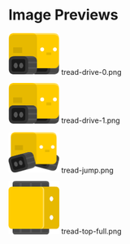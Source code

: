# Image Previews

<img src="tread-drive-0.png" style="max-width:100px;" /> tread-drive-0.png<br>

<img src="tread-drive-1.png" style="max-width:100px;" /> tread-drive-1.png<br>

<img src="tread-jump.png" style="max-width:100px;" /> tread-jump.png<br>

<img src="tread-top-full.png" style="max-width:100px;" /> tread-top-full.png<br>


